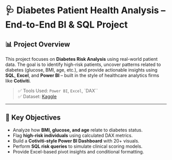 # 🩺 Diabetes Patient Health Analysis – End-to-End BI & SQL Project

## 📊 Project Overview

This project focuses on **Diabetes Risk Analysis** using real-world patient data. The goal is to identify high-risk patients, uncover patterns related to diabetes (glucose, BMI, age, etc.), and provide actionable insights using **SQL**, **Excel**, and **Power BI** – built in the style of healthcare analytics firms like **Cotiviti**.

> ✅ Tools Used: `Power BI`,  `Excel`, `DAX``  
> ✅ Dataset: [Kaggle](https://www.kaggle.com/datasets/muhammadehsan02/diabetes-patient-health-data)

---

## 🧠 Key Objectives

- Analyze how **BMI, glucose, and age** relate to diabetes status.
- Flag **high-risk individuals** using calculated DAX metrics.
- Build a **Cotiviti-style Power BI Dashboard** with 20+ visuals.
- Perform **SQL risk queries** to simulate clinical scoring models.
- Provide Excel-based pivot insights and conditional formatting.

